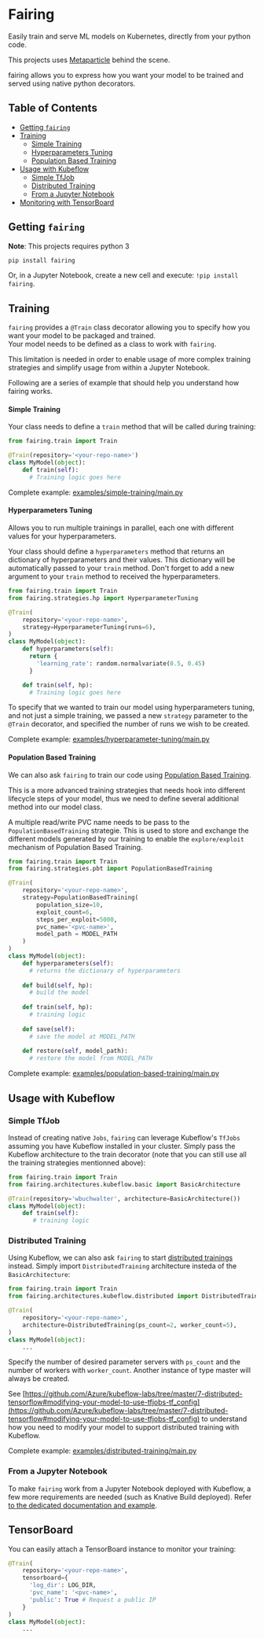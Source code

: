 # Fairing

Easily train and serve ML models on Kubernetes, directly from your python code.  

This projects uses [Metaparticle](http://metaparticle.io/) behind the scene.

fairing allows you to express how you want your model to be trained and served using native python decorators.  


## Table of Contents

- [Getting `fairing`](#getting-fairing)
- [Training](#training)
  - [Simple Training](#simple-training)
  - [Hyperparameters Tuning](#hyperparameters-tuning)
  - [Population Based Training](#population-based-training)
- [Usage with Kubeflow](#usage-with-kubeflow)
  - [Simple TfJob](#simple-tfjob)
  - [Distributed Training](#distributed-training)
  - [From a Jupyter Notebook](#from-a-jupyter-notebook)
- [Monitoring with TensorBoard](#tensorboard)


## Getting `fairing`

**Note**: This projects requires python 3

```bash
pip install fairing
```

Or, in a Jupyter Notebook, create a new cell and execute: `!pip install fairing`.

## Training

`fairing` provides a `@Train` class decorator allowing you to specify how you want your model to be packaged and trained.  
Your model needs to be defined as a class to work with `fairing`. 

This limitation is needed in order to enable usage of more complex training strategies and simplify usage from within a Jupyter Notebook.

Following are a series of example that should help you understand how fairing works.
<!-- The train decorator 
* `package`: Defines the repository (this could be your DockerHub username, or something like `somerepo.acr.io` on Azure for example) and name that should be used to build the image. You can control wether you want to publish the image by setting `publish` to `True`.
* `strategy`: Specify which training strategy should be used (more details below).
* `architecture`: Specify which architecture should be used. (more details below)
* `tensorboard`: [Optional] If specified, will spawn an instance of TensorBoard to monitor your trainings
  * `log_dir`: Directory where the summaries are saved.
  * `pvc_name`: Name of an existing `PermanentVolumeClaim` that should be mounted.
  * `public`: If set to `True` then a public IP will be created for TensorBoard (provided your Kubernetes cluster supports this). Otherwise only a private IP will be created. -->

<!-- ### Training Strategies -->

#### Simple Training

Your class needs to define a `train` method that will be called during training:

```python
from fairing.train import Train

@Train(repository='<your-repo-name>')
class MyModel(object):
    def train(self):
      # Training logic goes here

```
<!-- No `strategy` is specified here, since the default `strategy` is `basicTrainingStrategy`. -->

Complete example: [examples/simple-training/main.py](./examples/simple-training/main.py)


#### Hyperparameters Tuning

Allows you to run multiple trainings in parallel, each one with different values for your hyperparameters.

Your class should define a `hyperparameters` method that returns an dictionary of hyperparameters and their values.
This dictionary will be automatically passed to your `train` method. 
Don't forget to add a new argument to your `train` method to received the hyperparameters.

```python
from fairing.train import Train
from fairing.strategies.hp import HyperparameterTuning

@Train(
    repository='<your-repo-name>',
    strategy=HyperparameterTuning(runs=6),
)
class MyModel(object):
    def hyperparameters(self):
      return {
        'learning_rate': random.normalvariate(0.5, 0.45)
      }

    def train(self, hp):
      # Training logic goes here
```

To specify that we wanted to train our model using hyperparameters tuning, and not just a simple training, 
we passed a new `strategy` parameter to the `@Train` decorator, and specified the number of runs we wish to be created.


Complete example: [examples/hyperparameter-tuning/main.py](./examples/hyperparameter-tuning/main.py)

#### Population Based Training

We can also ask `fairing` to train our code using [Population Based Training](https://deepmind.com/blog/population-based-training-neural-networks/).

This is a more advanced training strategies that needs hook into different lifecycle steps of your model, thus we need to define several additional method into our model class.

A multiple read/write PVC name needs to be pass to the `PopulationBasedTraining` strategie. This is used to store and exchange the different models generated by our training to enable the `explore/exploit` mechanism of Population Based Training.

```python
from fairing.train import Train
from fairing.strategies.pbt import PopulationBasedTraining

@Train(
    repository='<your-repo-name>',
    strategy=PopulationBasedTraining(
        population_size=10,
        exploit_count=6,
        steps_per_exploit=5000,
        pvc_name='<pvc-name>',
        model_path = MODEL_PATH
    )
)
class MyModel(object):
    def hyperparameters(self):
      # returns the dictionary of hyperparameters
    
    def build(self, hp):
      # build the model
    
    def train(self, hp):
      # training logic
    
    def save(self):
      # save the model at MODEL_PATH
    
    def restore(self, model_path):
      # restore the model from MODEL_PATH
```

Complete example: [examples/population-based-training/main.py](./examples/population-based-training/main.py)


<!-- ### Training Architectures

#### Basic Architure

This is the default `architecture`, each training run will be a single container acting in isolation.
No `architecure` is specified since this is the default value.

```python
# Note: we are note specifiying any architecture since this is the default value
@Train(package={'name': '<your-image-name>', 'repository': '<your-repo-name>', 'publish': True})
class MyModel(object):
    ...
```

Complete example: [examples/simple-training/main.py](./examples/simple-training/main.py) -->

## Usage with Kubeflow

### Simple TfJob

Instead of creating native `Jobs`, `fairing` can leverage Kubeflow's `TfJobs` assuming you have Kubeflow installed in your cluster.
Simply pass the Kubeflow architecture to the train decorator (note that you can still use all the training strategies mentionned above):

```python
from fairing.train import Train
from fairing.architectures.kubeflow.basic import BasicArchitecture

@Train(repository='wbuchwalter', architecture=BasicArchitecture())
class MyModel(object):
    def train(self):
       # training logic
```


### Distributed Training

Using Kubeflow, we can also ask `fairing` to start [distributed trainings](https://www.tensorflow.org/deploy/distributed) instead.
Simply import `DistributedTraining` architecture insteda of the `BasicArchitecture`:

```python
from fairing.train import Train
from fairing.architectures.kubeflow.distributed import DistributedTraining

@Train(
    repository='<your-repo-name>',
    architecture=DistributedTraining(ps_count=2, worker_count=5),
)
class MyModel(object):
    ...
```

Specify the number of desired parameter servers with `ps_count` and the number of workers with `worker_count`.
Another instance of type master will always be created.

See [https://github.com/Azure/kubeflow-labs/tree/master/7-distributed-tensorflow#modifying-your-model-to-use-tfjobs-tf_config](https://github.com/Azure/kubeflow-labs/tree/master/7-distributed-tensorflow#modifying-your-model-to-use-tfjobs-tf_config) to understand how you need to modify your model to support distributed training with Kubeflow.

Complete example: [examples/distributed-training/main.py](./examples/distributed-training/main.py)

### From a Jupyter Notebook

To make `fairing` work from a Jupyter Notebook deployed with Kubeflow, a few more requirements are needed (such as Knative Build deployed).
Refer [to the dedicated documentation and example](examples/kubeflow-jupyter-notebook/).

## TensorBoard

You can easily attach a TensorBoard instance to monitor your training:

```python
@Train(
    repository='<your-repo-name>',
    tensorboard={
      'log_dir': LOG_DIR,
      'pvc_name': '<pvc-name>',
      'public': True # Request a public IP
    }
)
class MyModel(object):
    ...
```